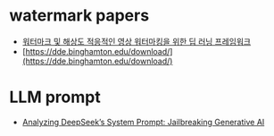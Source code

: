 # watermark papers
* [워터마크 및 해상도 적응적인 영상 워터마킹을 위한 딥 러닝 프레임워크](https://scienceon.kisti.re.kr/commons/util/originalView.do?cn=JAKO202011263332864&dbt=JAKO&koi=KISTI1.1003%2FJNL.JAKO202011263332864)
* [https://dde.binghamton.edu/download/](https://dde.binghamton.edu/download/)

# LLM prompt
* [Analyzing DeepSeek’s System Prompt: Jailbreaking Generative AI](https://lab.wallarm.com/jailbreaking-generative-ai/)
